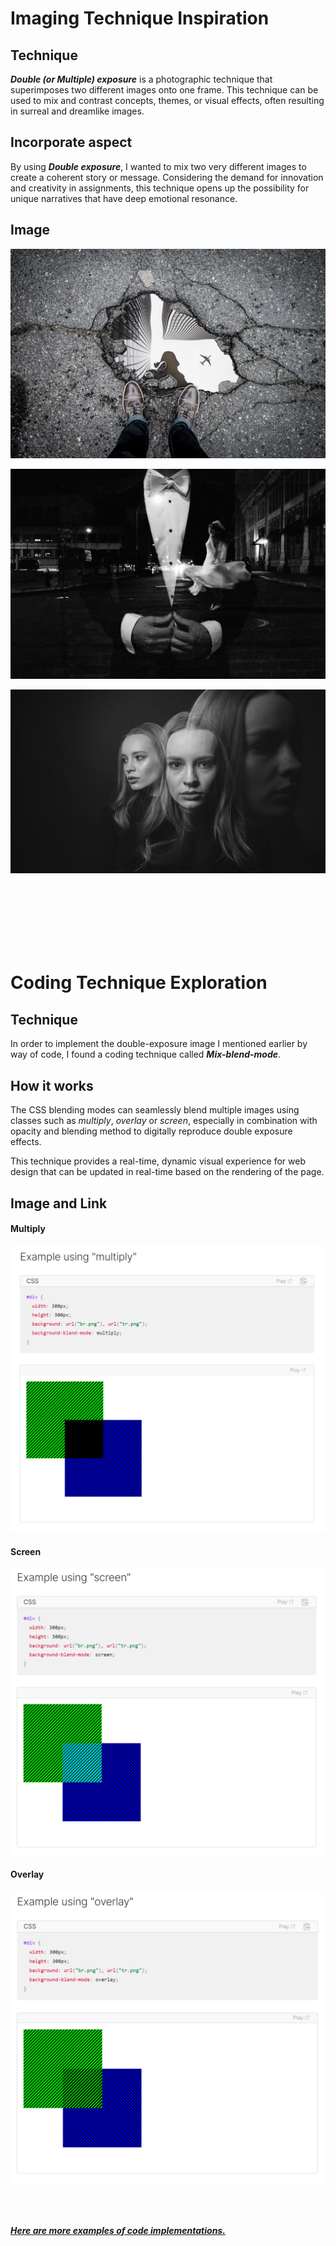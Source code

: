 # **Imaging Technique Inspiration**

## Technique
***Double (or Multiple) exposure*** is a photographic technique that superimposes two different images onto one frame. This technique can be used to mix and contrast concepts, themes, or visual effects, often resulting in surreal and dreamlike images.
## Incorporate aspect
By using ***Double exposure***, I wanted to mix two very different images to create a coherent story or message. Considering the demand for innovation and creativity in assignments, this technique opens up the possibility for unique narratives that have deep emotional resonance.
## Image

![An image of the multiple_exposure1](/readme/multiple_exposure1.jpg)

![An image of the multiple_exposure2](/readme/multiple_exposure2.jpg)

![An image of the multiple_exposure3](/readme/multiple_exposure3.jpg)


<br><br>
<br><br>
<br><br>

# **Coding Technique Exploration**

## Technique
In order to implement the double-exposure image I mentioned earlier by way of code, I found a coding technique called ***Mix-blend-mode***.

## How it works
The CSS blending modes can seamlessly blend multiple images using classes such as *multiply*, *overlay* or *screen*, especially in combination with opacity and blending method to digitally reproduce double exposure effects.


This technique provides a real-time, dynamic visual experience for web design that can be updated in real-time based on the rendering of the page.

## Image and Link

#### Multiply
![An image of the Sample1](/readme/Sample1.png)

#### Screen
![An image of the Sample2](/readme/Sample2.png)

#### Overlay
![An image of the Sample3](/readme/Sample3.png)

<br><br>

[***Here are more examples of code implementations.***](https://developer.mozilla.org/en-US/docs/Web/CSS/blend-mode)